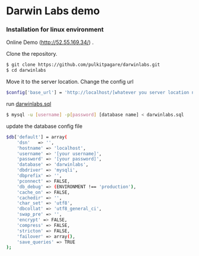 # Darwin Labs demo




### Installation for linux environment

Online Demo (http://52.55.169.34/) .

Clone the repository.

```sh
$ git clone https://github.com/pulkitpagare/darwinlabs.git
$ cd darwinlabs
```
Move it to the server location. Change the config url
```sh
$config['base_url'] = 'http://localhost/[whatever you server location name]';
```
run [darwinlabs.sql](https://raw.githubusercontent.com/pulkitpagare/darwinlabs/master/darwinlabs.sql)
```sh
$ mysql -u [username] -p[password] [database name] < darwinlabs.sql
```

update the database config file

```sh
$db['default'] = array(
	'dsn'	=> '',
	'hostname' => 'localhost',
	'username' => '[your username]',
	'password' => '[your password]',
	'database' => 'darwinlabs',
	'dbdriver' => 'mysqli',
	'dbprefix' => '',
	'pconnect' => FALSE,
	'db_debug' => (ENVIRONMENT !== 'production'),
	'cache_on' => FALSE,
	'cachedir' => '',
	'char_set' => 'utf8',
	'dbcollat' => 'utf8_general_ci',
	'swap_pre' => '',
	'encrypt' => FALSE,
	'compress' => FALSE,
	'stricton' => FALSE,
	'failover' => array(),
	'save_queries' => TRUE
);
```
